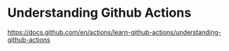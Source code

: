 # Understanding Github Actions

https://docs.github.com/en/actions/learn-github-actions/understanding-github-actions
